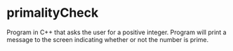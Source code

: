 # primalityCheck
Program in C++ that asks the user for a positive integer. Program will print a message to the screen indicating whether or not the number is prime.
